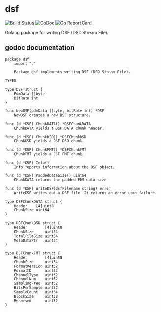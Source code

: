# dsf

[![Build Status](https://drone.io/github.com/IvoBCD/dsf/status.png)](https://drone.io/github.com/IvoBCD/dsf/latest)
[![GoDoc](https://godoc.org/github.com/IvoBCD/dsf/dsf?status.svg)](https://godoc.org/github.com/IvoBCD/dsf/dsf)
[![Go Report Card](https://goreportcard.com/badge/github.com/IvoBCD/dsf/dsf)](https://goreportcard.com/report/github.com/IvoBCD/dsf/dsf)

Golang package for writing DSF (DSD Stream File).

## godoc documentation

```
package dsf
    import "."

    Package dsf implements writing DSF (DSD Stream File).

TYPES

type DSF struct {
    PdmData []byte
    BitRate int
}

func NewDSF(pdmData []byte, bitRate int) *DSF
    NewDSF creates a new DSF structure.

func (d *DSF) ChunkDATA() *DSFChunkDATA
    ChunkDATA yields a DSF DATA chunk header.

func (d *DSF) ChunkDSD() *DSFChunkDSD
    ChunkDSD yields a DSF DSD chunk.

func (d *DSF) ChunkFMT() *DSFChunkFMT
    ChunkFMT yields a DSF FMT chunk.

func (d *DSF) Info()
    Info reports information about the DSF object.

func (d *DSF) PaddedDataSize() uint64
    ChunkDATA returns the padded PDM data size.

func (d *DSF) WriteDSF(dsfFilename string) error
    WriteDSF writes out a DSF file. It returns an error upon failure.

type DSFChunkDATA struct {
    Header    [4]uint8
    ChunkSize uint64
}

type DSFChunkDSD struct {
    Header        [4]uint8
    ChunkSize     uint64
    TotalFileSize uint64
    MetaDataPtr   uint64
}

type DSFChunkFMT struct {
    Header        [4]uint8
    ChunkSize     uint64
    FormatVersion uint32
    FormatID      uint32
    ChannelType   uint32
    ChannelNum    uint32
    SamplingFreq  uint32
    BitsPerSample uint32
    SampleCount   uint64
    BlockSize     uint32
    Reserved      uint32
}
```
